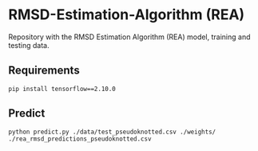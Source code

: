 # RMSD-Estimation-Algorithm (REA)
Repository with the RMSD Estimation Algorithm (REA) model, training and testing data.

## Requirements
```
pip install tensorflow==2.10.0
```

## Predict
```
python predict.py ./data/test_pseudoknotted.csv ./weights/ ./rea_rmsd_predictions_pseudoknotted.csv
```
